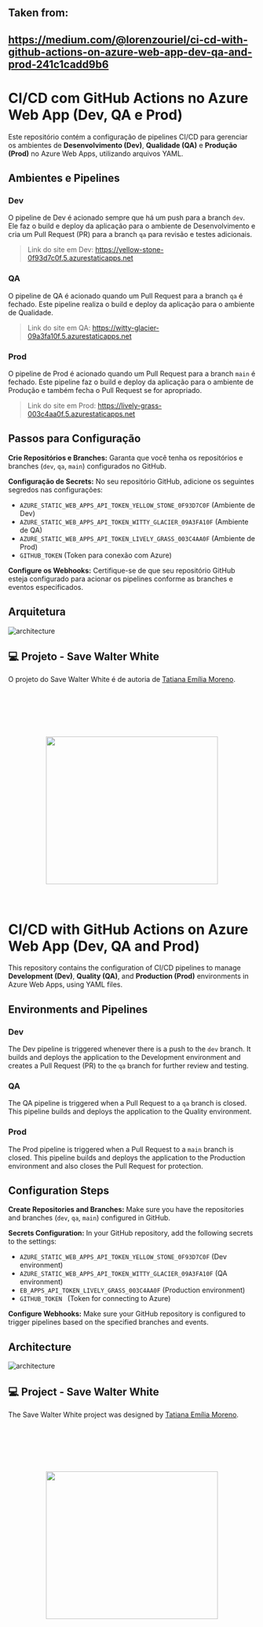 ## Taken from:
## https://medium.com/@lorenzouriel/ci-cd-with-github-actions-on-azure-web-app-dev-qa-and-prod-241c1cadd9b6

# CI/CD com GitHub Actions no Azure Web App (Dev, QA e Prod)

Este repositório contém a configuração de pipelines CI/CD para gerenciar os ambientes de **Desenvolvimento (Dev)**, **Qualidade (QA)** e **Produção (Prod)** no Azure Web Apps, utilizando arquivos YAML.

## Ambientes e Pipelines
### Dev
O pipeline de Dev é acionado sempre que há um push para a branch `dev`. Ele faz o build e deploy da aplicação para o ambiente de Desenvolvimento e cria um Pull Request (PR) para a branch `qa` para revisão e testes adicionais.

> Link do site em Dev: https://yellow-stone-0f93d7c0f.5.azurestaticapps.net

### QA
O pipeline de QA é acionado quando um Pull Request para a branch `qa` é fechado. Este pipeline realiza o build e deploy da aplicação para o ambiente de Qualidade.

> Link do site em QA: https://witty-glacier-09a3fa10f.5.azurestaticapps.net

### Prod
O pipeline de Prod é acionado quando um Pull Request para a branch `main` é fechado. Este pipeline faz o build e deploy da aplicação para o ambiente de Produção e também fecha o Pull Request se for apropriado.

> Link do site em Prod: https://lively-grass-003c4aa0f.5.azurestaticapps.net

## Passos para Configuração
**Crie Repositórios e Branches:** Garanta que você tenha os repositórios e branches (`dev`, `qa`, `main`) configurados no GitHub.

**Configuração de Secrets:** No seu repositório GitHub, adicione os seguintes segredos nas configurações:
* `AZURE_STATIC_WEB_APPS_API_TOKEN_YELLOW_STONE_0F93D7C0F` (Ambiente de Dev)
* `AZURE_STATIC_WEB_APPS_API_TOKEN_WITTY_GLACIER_09A3FA10F` (Ambiente de QA)
* `AZURE_STATIC_WEB_APPS_API_TOKEN_LIVELY_GRASS_003C4AA0F` (Ambiente de Prod)
* `GITHUB_TOKEN` (Token para conexão com Azure)

**Configure os Webhooks:** Certifique-se de que seu repositório GitHub esteja configurado para acionar os pipelines conforme as branches e eventos especificados.

## Arquitetura
![architecture](/docs/architecture.png)

## 💻 Projeto - Save Walter White
O projeto do Save Walter White é de autoria de [Tatiana Emília Moreno](https://www.linkedin.com/in/tatmorenno/).

<h1 align="center">
   <br/><br/>
  <kbd>
  <img src="https://ik.imagekit.io/tatmorenno/Walter_White_29aseVhlz.png" height="300" width="350">
  </kbd>
</h1>
<br/>

# CI/CD with GitHub Actions on Azure Web App (Dev, QA and Prod)
This repository contains the configuration of CI/CD pipelines to manage **Development (Dev)**, **Quality (QA)**, and **Production (Prod)** environments in Azure Web Apps, using YAML files.

## Environments and Pipelines 
### Dev 
The Dev pipeline is triggered whenever there is a push to the `dev` branch. It builds and deploys the application to the Development environment and creates a Pull Request (PR) to the `qa` branch for further review and testing.

### QA 
The QA pipeline is triggered when a Pull Request to a `qa` branch is closed. This pipeline builds and deploys the application to the Quality environment.

### Prod 
The Prod pipeline is triggered when a Pull Request to a `main` branch is closed. This pipeline builds and deploys the application to the Production environment and also closes the Pull Request for protection.

## Configuration Steps 
**Create Repositories and Branches:** Make sure you have the repositories and branches (`dev`, `qa`, `main`) configured in GitHub.

**Secrets Configuration:** In your GitHub repository, add the following secrets to the settings: 
* `AZURE_STATIC_WEB_APPS_API_TOKEN_YELLOW_STONE_0F93D7C0F` (Dev environment) 
* `AZURE_STATIC_WEB_APPS_API_TOKEN_WITTY_GLACIER_09A3FA10F` (QA environment) 
* `EB_APPS_API_TOKEN_LIVELY_GRASS_003C4AA0F` (Production environment) 
* `GITHUB_TOKEN ` (Token for connecting to Azure) 

**Configure Webhooks:** Make sure your GitHub repository is configured to trigger pipelines based on the specified branches and events.

## Architecture 
![architecture](/docs/architecture.png) 

## 💻 Project - Save Walter White 
The Save Walter White project was designed by [Tatiana Emília Moreno](https://www.linkedin.com/in/tatmorenno/).

<h1 align="center"> <br/><br/> <kbd> <img src="https://ik.imagekit.io/tatmorenno/Walter_White_29aseVhlz.png" height="300" width="350" > </kbd> </h1> <br/>
